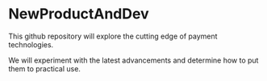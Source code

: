 # NewProductAndDev

This github repository will explore the cutting edge of payment technologies. 

We will experiment with the latest advancements and determine how to put them to practical use. 
